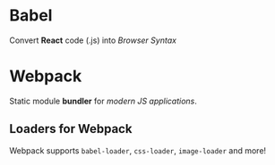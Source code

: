 # Babel

Convert **React** code (.js) into _Browser Syntax_

# Webpack

Static module **bundler** for _modern JS applications_.

## Loaders for Webpack

Webpack supports `babel-loader`, `css-loader`, `image-loader` and more!
